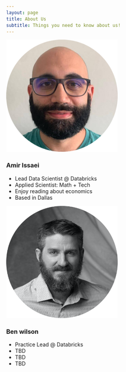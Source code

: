 ```yaml
---
layout: page
title: About Us
subtitle: Things you need to know about us!
---
```


<!-- ![Amir's image](/assets/img/amir.png=100x20) -->
<img src="/assets/img/amir.png" class="center" width="300" height="300">

### Amir Issaei

- Lead Data Scientist @ Databricks
- Applied Scientist: Math + Tech
- Enjoy reading about economics
- Based in Dallas

<img src="/assets/img/ben.png" class="center" width="300" height="300">

### Ben wilson

- Practice Lead @ Databricks
- TBD
- TBD
- TBD

